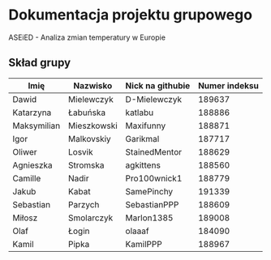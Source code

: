 # Dokumentacja projektu grupowego

ASEiED - Analiza zmian temperatury w Europie

## Skład grupy

| Imię       | Nazwisko     | Nick na githubie | Numer indeksu |
|------------|--------------|------------------|---------------|
| Dawid      | Mielewczyk   | D-Mielewczyk     | 189637        |
| Katarzyna  | Łabuńska     | katlabu          | 188886        |
| Maksymilian| Mieszkowski  | Maxifunny        | 188871        |
| Igor       | Malkovskiy   | Garikmal         | 187717        |
| Oliwer     | Losvik       | StainedMentor    | 188629        |
| Agnieszka  | Stromska     | agkittens        | 188560        |
| Camille    | Nadir        | Pro100wnick1     | 188779        |
| Jakub      | Kabat        | SamePinchy       | 191339        |
| Sebastian  | Parzych      | SebastianPPP     | 188609        |
| Miłosz     | Smolarczyk   | Marlon1385       | 189008        |
| Olaf       | Łogin        | olaaaf           | 184090        |
| Kamil      | Pipka        | KamilPPP         | 188967        |
